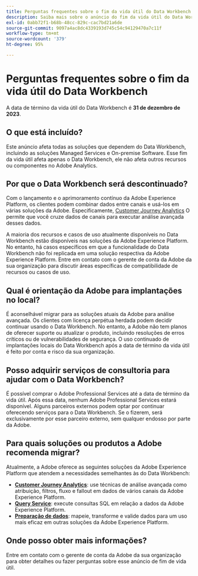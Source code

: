 ```yaml
---
title: Perguntas frequentes sobre o fim da vida útil do Data Workbench
description: Saiba mais sobre o anúncio do fim da vida útil do Data Workbench.
exl-id: 0abb72f1-b68b-48cc-829c-cac7bd21a6de
source-git-commit: 9097a4ac8dc4339193d745c54c94129470a7c11f
workflow-type: tm+mt
source-wordcount: '379'
ht-degree: 95%

---
```


# Perguntas frequentes sobre o fim da vida útil do Data Workbench

A data de término da vida útil do Data Workbench é **31 de dezembro de 2023**.

## O que está incluído?

Este anúncio afeta todas as soluções que dependem do Data Workbench, incluindo as soluções Managed Services e On-premise Software. Esse fim da vida útil afeta apenas o Data Workbench, ele não afeta outros recursos ou componentes no Adobe Analytics.

## Por que o Data Workbench será descontinuado?

Com o lançamento e o aprimoramento contínuo da Adobe Experience Platform, os clientes podem combinar dados entre canais e usá-los em várias soluções da Adobe. Especificamente, [Customer Journey Analytics](https://experienceleague.adobe.com/docs/analytics-platform/using/cja-landing.html?lang=pt-BR) O permite que você cruze dados de canais para executar análise avançada desses dados.

A maioria dos recursos e casos de uso atualmente disponíveis no Data Workbench estão disponíveis nas soluções da Adobe Experience Platform. No entanto, há casos específicos em que a funcionalidade do Data Workbench não foi replicada em uma solução respectiva da Adobe Experience Platform. Entre em contato com o gerente de conta da Adobe da sua organização para discutir áreas específicas de compatibilidade de recursos ou casos de uso.

## Qual é orientação da Adobe para implantações no local?

É aconselhável migrar para as soluções atuais da Adobe para análise avançada. Os clientes com licença perpétua herdada podem decidir continuar usando o Data Workbench. No entanto, a Adobe não tem planos de oferecer suporte ou atualizar o produto, incluindo resoluções de erros críticos ou de vulnerabilidades de segurança. O uso continuado de implantações locais do Data Workbench após a data de término da vida útil é feito por conta e risco da sua organização.

## Posso adquirir serviços de consultoria para ajudar com o Data Workbench?

É possível comprar o Adobe Professional Services até a data de término da vida útil. Após essa data, nenhum Adobe Professional Services estará disponível. Alguns parceiros externos podem optar por continuar oferecendo serviços para o Data Workbench. Se o fizerem, será exclusivamente por esse parceiro externo, sem qualquer endosso por parte da Adobe.

## Para quais soluções ou produtos a Adobe recomenda migrar?

Atualmente, a Adobe oferece as seguintes soluções da Adobe Experience Platform que atendem a necessidades semelhantes às do Data Workbench:

* [**Customer Journey Analytics**](https://experienceleague.adobe.com/docs/analytics-platform/using/cja-landing.html?lang=pt-BR): use técnicas de análise avançada como atribuição, filtros, fluxo e fallout em dados de vários canais da Adobe Experience Platform.
* [**Query Service**](https://experienceleague.adobe.com/docs/experience-platform/query/home.html?lang=pt-BR): execute consultas SQL em relação a dados da Adobe Experience Platform.
* [**Preparação de dados**](https://experienceleague.adobe.com/docs/experience-platform/data-prep/home.html?lang=pt-BR): mapeie, transforme e valide dados para um uso mais eficaz em outras soluções da Adobe Experience Platform.

## Onde posso obter mais informações?

Entre em contato com o gerente de conta da Adobe da sua organização para obter detalhes ou fazer perguntas sobre esse anúncio de fim de vida útil.
